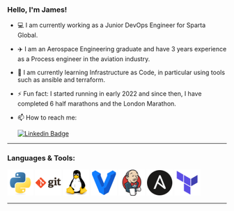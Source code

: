 ### **Hello, I'm James**!

- 💻 I am currently working as a Junior DevOps Engineer for Sparta Global. 

- ✈️ I am an Aerospace Engineering graduate and have 3 years experience as a Process engineer in the aviation industry. 

- 🌱 I am currently learning Infrastructure as Code, in particular using tools such as ansible and terraform.

- ⚡ Fun fact: I started running in early 2022 and since then, I have completed 6 half marathons and the London Marathon. 

- 📫 How to reach me: 

    [![Linkedin Badge](https://img.shields.io/badge/-James-blue?style=flat&logo=Linkedin&logoColor=white)](https://www.linkedin.com/in/james-wijaya-seekings-14097510b/)

---

### **Languages & Tools**:

<div>
  <img src='https://github.com/devicons/devicon/blob/master/icons/python/python-original.svg' width="60" height="60">
  <img src='https://github.com/devicons/devicon/blob/master/icons/git/git-original-wordmark.svg' width="60" height="60">
  <img src='https://github.com/devicons/devicon/blob/master/icons/linux/linux-original.svg' width="60" height="60">
  <img src='https://github.com/devicons/devicon/blob/master/icons/vagrant/vagrant-original.svg' width="60" height="60">
  <img src='https://github.com/devicons/devicon/blob/master/icons/jenkins/jenkins-original.svg' width="60" height="60">
  <img src='https://github.com/devicons/devicon/blob/master/icons/ansible/ansible-original.svg' width="60" height="60">
  <img src='https://github.com/devicons/devicon/blob/master/icons/terraform/terraform-original.svg' width="60" height="60">
<div>
  
---
  
  
